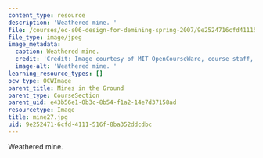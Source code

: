 ```yaml
---
content_type: resource
description: 'Weathered mine. '
file: /courses/ec-s06-design-for-demining-spring-2007/9e2524716cfd4111516f8ba352ddcdbc_mine27.jpg
file_type: image/jpeg
image_metadata:
  caption: Weathered mine.
  credit: 'Credit: Image courtesy of MIT OpenCourseWare, course staff, and students.'
  image-alt: 'Weathered mine. '
learning_resource_types: []
ocw_type: OCWImage
parent_title: Mines in the Ground
parent_type: CourseSection
parent_uid: e43b56e1-0b3c-8b54-f1a2-14e7d37158ad
resourcetype: Image
title: mine27.jpg
uid: 9e252471-6cfd-4111-516f-8ba352ddcdbc
---
```

Weathered mine. 

